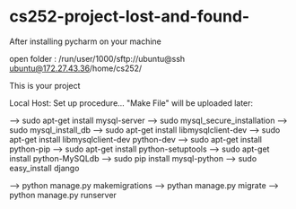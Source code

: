 # cs252-project-lost-and-found-

After installing pycharm on your machine 

open folder : /run/user/1000/sftp://ubuntu@ssh ubuntu@172.27.43.36/home/cs252/ 

This is your project 

Local Host: 
Set up procedure... "Make File" will be uploaded later: 

--> sudo apt-get install mysql-server
--> sudo mysql_secure_installation
--> sudo mysql_install_db 
--> sudo apt-get install libmysqlclient-dev
--> sudo apt-get install libmysqlclient-dev python-dev
--> sudo apt-get install python-pip
--> sudo apt-get install python-setuptools
--> sudo apt-get install python-MySQLdb
--> sudo pip install mysql-python 
--> sudo easy_install django

--> python manage.py makemigrations 
--> pythan manage.py migrate
--> python manage.py runserver

